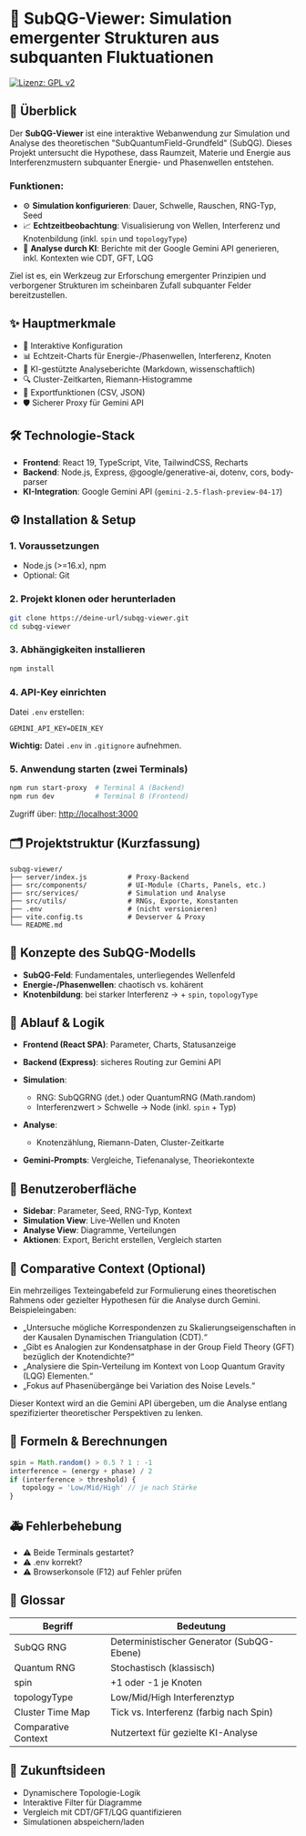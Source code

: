 
# 🌟 SubQG-Viewer: Simulation emergenter Strukturen aus subquanten Fluktuationen

[![Lizenz: GPL v2](https://img.shields.io/badge/License-GPL%20v2-blue.svg)](https://www.gnu.org/licenses/old-licenses/gpl-2.0.html)


## 🚀 Überblick

Der **SubQG-Viewer** ist eine interaktive Webanwendung zur Simulation und Analyse des theoretischen "SubQuantumField-Grundfeld" (SubQG). Dieses Projekt untersucht die Hypothese, dass Raumzeit, Materie und Energie aus Interferenzmustern subquanter Energie- und Phasenwellen entstehen.

### Funktionen:
- ⚙️ **Simulation konfigurieren**: Dauer, Schwelle, Rauschen, RNG-Typ, Seed
- 📈 **Echtzeitbeobachtung**: Visualisierung von Wellen, Interferenz und Knotenbildung (inkl. `spin` und `topologyType`)
- 🤖 **Analyse durch KI**: Berichte mit der Google Gemini API generieren, inkl. Kontexten wie CDT, GFT, LQG

Ziel ist es, ein Werkzeug zur Erforschung emergenter Prinzipien und verborgener Strukturen im scheinbaren Zufall subquanter Felder bereitzustellen.

## ✨ Hauptmerkmale

- 🔧 Interaktive Konfiguration
- 📊 Echtzeit-Charts für Energie-/Phasenwellen, Interferenz, Knoten
- 📑 KI-gestützte Analyseberichte (Markdown, wissenschaftlich)
- 🔍 Cluster-Zeitkarten, Riemann-Histogramme
- 📂 Exportfunktionen (CSV, JSON)
- 🛡️ Sicherer Proxy für Gemini API

## 🛠️ Technologie-Stack

- **Frontend**: React 19, TypeScript, Vite, TailwindCSS, Recharts
- **Backend**: Node.js, Express, @google/generative-ai, dotenv, cors, body-parser
- **KI-Integration**: Google Gemini API (`gemini-2.5-flash-preview-04-17`)

## ⚙️ Installation & Setup

### 1. Voraussetzungen
- Node.js (>=16.x), npm
- Optional: Git

### 2. Projekt klonen oder herunterladen
```bash
git clone https://deine-url/subqg-viewer.git
cd subqg-viewer
````

### 3. Abhängigkeiten installieren

```bash
npm install
```

### 4. API-Key einrichten

Datei `.env` erstellen:

```env
GEMINI_API_KEY=DEIN_KEY
```

**Wichtig:** Datei `.env` in `.gitignore` aufnehmen.

### 5. Anwendung starten (zwei Terminals)

```bash
npm run start-proxy  # Terminal A (Backend)
npm run dev          # Terminal B (Frontend)
```

Zugriff über: [http://localhost:3000](http://localhost:3000)

## 🗂️ Projektstruktur (Kurzfassung)

```
subqg-viewer/
├── server/index.js          # Proxy-Backend
├── src/components/          # UI-Module (Charts, Panels, etc.)
├── src/services/            # Simulation und Analyse
├── src/utils/               # RNGs, Exporte, Konstanten
├── .env                     # (nicht versionieren)
├── vite.config.ts           # Devserver & Proxy
└── README.md
```

## 📘 Konzepte des SubQG-Modells

* **SubQG-Feld**: Fundamentales, unterliegendes Wellenfeld
* **Energie-/Phasenwellen**: chaotisch vs. kohärent
* **Knotenbildung**: bei starker Interferenz → + `spin`, `topologyType`

## 🚦 Ablauf & Logik

* **Frontend (React SPA)**: Parameter, Charts, Statusanzeige
* **Backend (Express)**: sicheres Routing zur Gemini API
* **Simulation**:

  * RNG: SubQGRNG (det.) oder QuantumRNG (Math.random)
  * Interferenzwert > Schwelle → Node (inkl. `spin` + Typ)
* **Analyse**:

  * Knotenzählung, Riemann-Daten, Cluster-Zeitkarte
* **Gemini-Prompts**: Vergleiche, Tiefenanalyse, Theoriekontexte

## 🧭 Benutzeroberfläche

* **Sidebar**: Parameter, Seed, RNG-Typ, Kontext
* **Simulation View**: Live-Wellen und Knoten
* **Analyse View**: Diagramme, Verteilungen
* **Aktionen**: Export, Bericht erstellen, Vergleich starten

## 🧠 Comparative Context (Optional)

Ein mehrzeiliges Texteingabefeld zur Formulierung eines theoretischen Rahmens oder gezielter Hypothesen für die Analyse durch Gemini. Beispieleingaben:

* „Untersuche mögliche Korrespondenzen zu Skalierungseigenschaften in der Kausalen Dynamischen Triangulation (CDT).“
* „Gibt es Analogien zur Kondensatphase in der Group Field Theory (GFT) bezüglich der Knotendichte?“
* „Analysiere die Spin-Verteilung im Kontext von Loop Quantum Gravity (LQG) Elementen.“
* „Fokus auf Phasenübergänge bei Variation des Noise Levels.“

Dieser Kontext wird an die Gemini API übergeben, um die Analyse entlang spezifizierter theoretischer Perspektiven zu lenken.

## 🧮 Formeln & Berechnungen

```ts
spin = Math.random() > 0.5 ? 1 : -1
interference = (energy + phase) / 2
if (interference > threshold) {
   topology = 'Low/Mid/High' // je nach Stärke
}
```

## 🚑 Fehlerbehebung

* ⚠️ Beide Terminals gestartet?
* ⚠️ .env korrekt?
* ⚠️ Browserkonsole (F12) auf Fehler prüfen

## 📖 Glossar

| Begriff             | Bedeutung                                 |
| ------------------- | ----------------------------------------- |
| SubQG RNG           | Deterministischer Generator (SubQG-Ebene) |
| Quantum RNG         | Stochastisch (klassisch)                  |
| spin                | +1 oder -1 je Knoten                      |
| topologyType        | Low/Mid/High Interferenztyp               |
| Cluster Time Map    | Tick vs. Interferenz (farbig nach Spin)   |
| Comparative Context | Nutzertext für gezielte KI-Analyse        |

## 🚀 Zukunftsideen

* Dynamischere Topologie-Logik
* Interaktive Filter für Diagramme
* Vergleich mit CDT/GFT/LQG quantifizieren
* Simulationen abspeichern/laden

```


